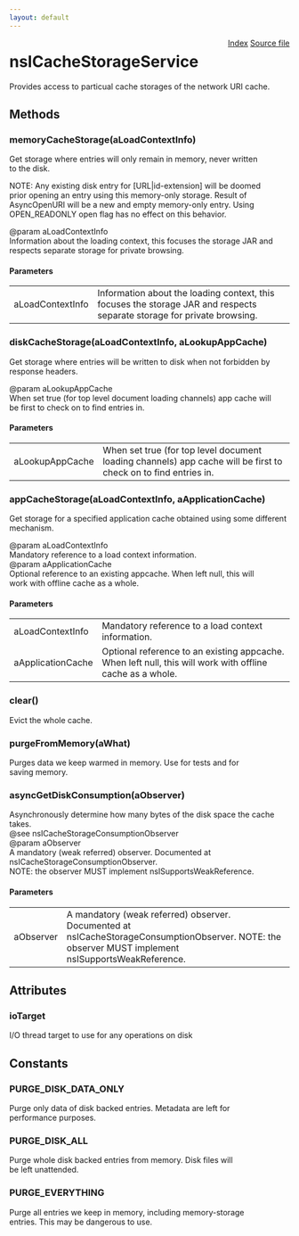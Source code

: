 ```yaml
---
layout: default
---
```

<div class='links' style='float:right'><a href="../index.html">Index</a>
<a href="http://dxr.mozilla.org/mozilla-central/source/netwerk/cache2/nsICacheStorageService.idl">Source file</a>
</div>

# nsICacheStorageService #
  
Provides access to particual cache storages of the network URI cache.  
  

## Methods ##

### memoryCacheStorage(aLoadContextInfo) ###
  
Get storage where entries will only remain in memory, never written  
to the disk.  
  
NOTE: Any existing disk entry for [URL|id-extension] will be doomed  
prior opening an entry using this memory-only storage.  Result of  
AsyncOpenURI will be a new and empty memory-only entry.  Using  
OPEN_READONLY open flag has no effect on this behavior.  
  
@param aLoadContextInfo  
   Information about the loading context, this focuses the storage JAR and  
   respects separate storage for private browsing.  
  

#### Parameters ####

<table>

<tr>
<td>aLoadContextInfo</td>
<td>   Information about the loading context, this focuses the storage JAR and  
   respects separate storage for private browsing.  
</td>
</tr>

</table>

### diskCacheStorage(aLoadContextInfo, aLookupAppCache) ###
  
Get storage where entries will be written to disk when not forbidden by  
response headers.  
  
@param aLookupAppCache  
   When set true (for top level document loading channels) app cache will  
   be first to check on to find entries in.  
  

#### Parameters ####

<table>

<tr>
<td>aLookupAppCache</td>
<td>   When set true (for top level document loading channels) app cache will  
   be first to check on to find entries in.  
</td>
</tr>

</table>

### appCacheStorage(aLoadContextInfo, aApplicationCache) ###
  
Get storage for a specified application cache obtained using some different  
mechanism.  
  
@param aLoadContextInfo  
   Mandatory reference to a load context information.  
@param aApplicationCache  
   Optional reference to an existing appcache.  When left null, this will  
   work with offline cache as a whole.  
  

#### Parameters ####

<table>

<tr>
<td>aLoadContextInfo</td>
<td>   Mandatory reference to a load context information.  
</td>
</tr>

<tr>
<td>aApplicationCache</td>
<td>   Optional reference to an existing appcache.  When left null, this will  
   work with offline cache as a whole.  
</td>
</tr>

</table>

### clear() ###
  
Evict the whole cache.  
  

### purgeFromMemory(aWhat) ###
  
Purges data we keep warmed in memory.  Use for tests and for  
saving memory.  
  

### asyncGetDiskConsumption(aObserver) ###
  
Asynchronously determine how many bytes of the disk space the cache takes.  
@see nsICacheStorageConsumptionObserver  
@param aObserver  
   A mandatory (weak referred) observer.  Documented at  
   nsICacheStorageConsumptionObserver.  
   NOTE: the observer MUST implement nsISupportsWeakReference.  
  

#### Parameters ####

<table>

<tr>
<td>aObserver</td>
<td>   A mandatory (weak referred) observer.  Documented at  
   nsICacheStorageConsumptionObserver.  
   NOTE: the observer MUST implement nsISupportsWeakReference.  
</td>
</tr>

</table>

## Attributes ##

### ioTarget ###
  
I/O thread target to use for any operations on disk  
  

## Constants ##

### PURGE_DISK_DATA_ONLY ###
  
Purge only data of disk backed entries.  Metadata are left for  
performance purposes.  
  

### PURGE_DISK_ALL ###
  
Purge whole disk backed entries from memory.  Disk files will  
be left unattended.  
  

### PURGE_EVERYTHING ###
  
Purge all entries we keep in memory, including memory-storage  
entries.  This may be dangerous to use.  
  
